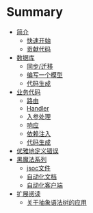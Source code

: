 # Summary

* [简介](README.md)
	* [快速开始](intro/getting-start.md)
	* [贡献代码](intro/contributor-guide.md)
* [数据库](database/index.md)
	* [同步/迁移](database/migrate.md)
	* [编写一个模型](database/model.md)
	* [代码生成](database/gen_code.md)
* [业务代码]()
	* [路由](handler/route.md)
	* [Handler](handler/handler.md)
	* [入参处理](handler/incoming_validate.md)
	* [响应](handler/response.md)
	* [依赖注入](handler/dependency_injection.md)
	* [代码生成](handler/gen_code.md)
* [优雅地定义错误]()
* [黑魔法系列]()
	* [jsoc文件]()
	* [自动化文档]()
	* [自动化客户端]()
* [扩展阅读]()
	* [关于抽象语法树的应用]()
